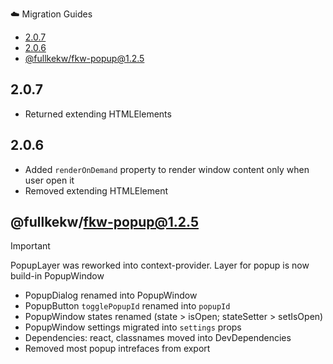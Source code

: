 ☁️ Migration Guides

- [2.0.7](#207)
- [2.0.6](#206)
- [@fullkekw/fkw-popup@1.2.5](#fullkekwfkw-popup125)

## 2.0.7
- Returned extending HTMLElements

## 2.0.6
- Added ```renderOnDemand``` property to render window content only when user open it
- Removed extending HTMLElement

## @fullkekw/fkw-popup@1.2.5
> [!IMPORTANT]
> PopupLayer was reworked into context-provider. Layer for popup is now build-in PopupWindow

- PopupDialog renamed into PopupWindow
- PopupButton ```togglePopupId``` renamed into ```popupId```
- PopupWindow states renamed (state > isOpen; stateSetter > setIsOpen)
- PopupWindow settings migrated into ```settings``` props
- Dependencies: react, classnames moved into DevDependencies
- Removed most popup intrefaces from export